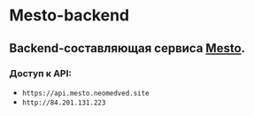 # Mesto-backend
## Backend-составляющая сервиса [Mesto](https://github.com/neomedved/Mesto-frontend).
### Доступ к API:
* `https://api.mesto.neomedved.site`
* `http://84.201.131.223`
